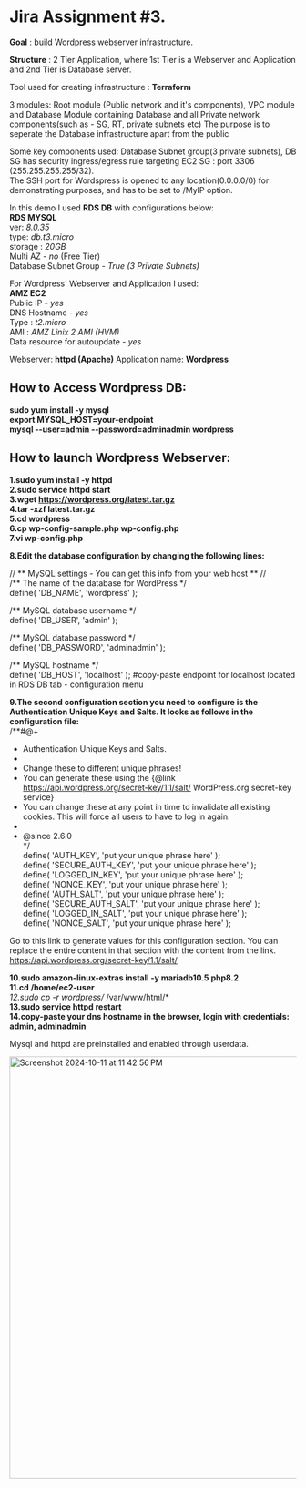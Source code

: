 # Jira Assignment #3.
<p align="justify">
<b>Goal</b> : build Wordpress webserver infrastructure.
  
<b>Structure</b> : 2 Tier Application, where 1st Tier is a Webserver and Application and 2nd Tier is Database server.

Tool used for creating infrastructure : <b>Terraform</b>
  
3 modules: Root module (Public network and it's components), VPC module and Database Module containing Database and all Private network components(such as - SG, RT, private subnets etc)
The purpose is to seperate the Database infrastructure apart from the public

Some key components used: Database Subnet group(3 private subnets), DB SG has security ingress/egress rule targeting EC2 SG : port 3306 (255.255.255.255/32).   
The SSH port for Wordspress is opened to any location(0.0.0.0/0) for demonstrating purposes, and has to be set to /MyIP option.  
</p>

In this demo I used **RDS DB** with configurations below:  
**RDS MYSQL**  
ver: *8.0.35*  
type: *db.t3.micro*  
storage : *20GB*  
Multi AZ - *no* (Free Tier)  
Database Subnet Group - *True (3 Private Subnets)*  

For Wordpress' Webserver and Application I used:  
**AMZ EC2**  
Public IP - *yes*  
DNS Hostname - *yes*  
Type : *t2.micro*  
AMI : *AMZ Linix 2 AMI (HVM)*  
Data resource for autoupdate - *yes*  

Webserver: **httpd (Apache)**
Application name: **Wordpress**

## How to Access Wordpress DB:
**sudo yum install -y mysql**  
**export MYSQL_HOST=your-endpoint**   
**mysql --user=admin --password=adminadmin wordpress**

## How to launch Wordpress Webserver:
**1.sudo yum install -y httpd**  
**2.sudo service httpd start**  
**3.wget https://wordpress.org/latest.tar.gz**  
**4.tar -xzf latest.tar.gz**  
**5.cd wordpress**  
**6.cp wp-config-sample.php wp-config.php**  
**7.vi wp-config.php**

**8.Edit the database configuration by changing the following lines:**  

// ** MySQL settings - You can get this info from your web host ** //  
/** The name of the database for WordPress */  
define( 'DB_NAME', 'wordpress' );

/** MySQL database username */  
define( 'DB_USER', 'admin' );  

/** MySQL database password */  
define( 'DB_PASSWORD', 'adminadmin' );

/** MySQL hostname */  
define( 'DB_HOST', 'localhost' );  #copy-paste endpoint for localhost located in RDS DB tab - configuration menu


**9.The second configuration section you need to configure is the Authentication Unique Keys and Salts. It looks as follows in the configuration file:**  
/**#@+
 * Authentication Unique Keys and Salts.  
 *
 * Change these to different unique phrases!  
 * You can generate these using the {@link https://api.wordpress.org/secret-key/1.1/salt/ WordPress.org secret-key service}  
 * You can change these at any point in time to invalidate all existing cookies. This will force all users to have to log in again.  
 *  
 * @since 2.6.0  
 */  
define( 'AUTH_KEY',         'put your unique phrase here' );  
define( 'SECURE_AUTH_KEY',  'put your unique phrase here' );  
define( 'LOGGED_IN_KEY',    'put your unique phrase here' );  
define( 'NONCE_KEY',        'put your unique phrase here' );  
define( 'AUTH_SALT',        'put your unique phrase here' );  
define( 'SECURE_AUTH_SALT', 'put your unique phrase here' );  
define( 'LOGGED_IN_SALT',   'put your unique phrase here' );  
define( 'NONCE_SALT',       'put your unique phrase here' );  

Go to this link to generate values for this configuration section. You can replace the entire content in that section with the content from the link.
https://api.wordpress.org/secret-key/1.1/salt/

**10.sudo amazon-linux-extras install -y mariadb10.5 php8.2**  
**11.cd /home/ec2-user**  
*12.sudo cp -r wordpress/* /var/www/html/*  
**13.sudo service httpd restart**  
**14.copy-paste your dns hostname in the browser, login with credentials: admin, adminadmin**

Mysql and httpd are preinstalled and enabled through userdata.


<img width="741" alt="Screenshot 2024-10-11 at 11 42 56 PM" src="https://github.com/user-attachments/assets/285c794a-b421-46a6-ad47-b49ae55c5c77">

